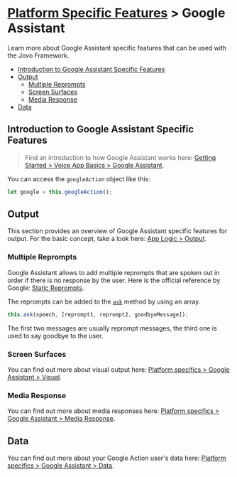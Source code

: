 # [Platform Specific Features](../) > Google Assistant

Learn more about Google Assistant specific features that can be used with the Jovo Framework.

* [Introduction to Google Assistant Specific Features](#introduction-to-google-assistant-specific-features)
* [Output](#output)
  * [Multiple Reprompts](#multiple-reprompts)
  * [Screen Surfaces](#screen-surfaces)
  * [Media Response](#media-response)
* [Data](#data)


## Introduction to Google Assistant Specific Features

> Find an introduction to how Google Assistant works here: [Getting Started > Voice App Basics > Google Assistant](../../01_getting-started/voice-app-basics.md#google-assistant './voice-app-basics#google-assistant').

You can access the `googleAction` object like this:

```javascript
let google = this.googleAction();
```

## Output

This section provides an overview of Google Assistant specific features for output. For the basic concept, take a look here: [App Logic > Output](../../04_app-logic/03_output './output'). 

### Multiple Reprompts

Google Assistant allows to add multiple reprompts that are spoken out in order if there is no response by the user. Here is the official reference by Google: [Static Reprompts](https://developers.google.com/actions/assistant/reprompts#static_reprompts).

The reprompts can be added to the [`ask`](../../04_app-logic/03_output#ask './output#ask') method by using an array.

```javascript
this.ask(speech, [reprompt1, reprompt2, goodbyeMessage]);
```

The first two messages are usually reprompt messages, the third one is used to say goodbye to the user.

### Screen Surfaces

You can find out more about visual output here: [Platform specifics > Google Assistant > Visual](./visual.md './google-assistant/visual-output').

### Media Response

You can find out more about media responses here: [Platform specifics > Google Assistant > Media Response](./media-response.md './google-assistant/media-response').

## Data

You can find out more about your Google Action user's data here: [Platform specifics > Google Assistant > Data](./data.md './google-assistant/data').



<!--[metadata]: {"title": "Google Assistant Specific Features", "description": "Build Google Actions (Apps for Google Home) with the Jovo Framework. Learn more about Google Assistant specific features here", "activeSections": ["platforms", "assistant", "assistant_index"], "expandedSections": "platforms", "inSections": "platforms", "breadCrumbs": {"Docs": "framework/docs", "Platforms": "framework/docs/platforms", "Google Assistant": "" }, "commentsID": "framework/docs/google-assistant" }
-->
